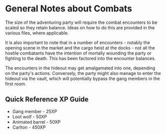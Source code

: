 # General Notes about Combats

The size of the adventuring party will require the combat encounters to be scaled so they retain balance.
Ideas on how to do this are provided in the various files, where applicable.

It is also important to note that in a number of encounters - notably the opening scene in the market and the cargo heist at the docks - not all the hostile combatants have the intention of mortally wounding the party or fighting to the death.
This has been factored into the encounter balances.

The encounters in the hideout may get amalgamated into one, depending on the party's actions.
Conversely, the party might also manage to enter the hideout via the vault, which will potentially bypass the gang members in the first room.

## Quick Reference XP Guide

- Gang member - 25XP
- Loot wolf - 50XP
- Animated barrel - 50XP
- Carlton - 450XP
